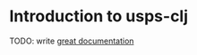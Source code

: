# Introduction to usps-clj

TODO: write [great documentation](http://jacobian.org/writing/great-documentation/what-to-write/)
